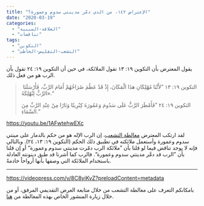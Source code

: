 ```yaml
---
title: "الإعتراض ١٤٢، من الذي دمَّر مدينتي سدوم وعمورة؟"
date: "2020-03-19"
categories: 
  - "العلاقة-السببية"
  - "تناقضات"
tags: 
  - "التكوين"
  - "التشعب-التقليص-الخاطئ"
---
```


يقول المعترض بأن التكوين ١٩: ١٣ تقول الملائكة، في حين أن التكوين ١٩: ٢٤ تقول بأن الرب هو من فعل ذلك.

>  التكوين ١٩: ١٣ ”لأَنَّنَا مُهْلِكَانِ هذَا الْمَكَانَ، إِذْ قَدْ عَظُمَ صُرَاخُهُمْ أَمَامَ الرَّبِّ، فَأَرْسَلَنَا الرَّبُّ لِنُهْلِكَهُ».“
> 
> التكوين ١٩: ٢٤ ”فَأَمْطَرَ الرَّبُّ عَلَى سَدُومَ وَعَمُورَةَ كِبْرِيتًا وَنَارًا مِنْ عِنْدِ الرَّبِّ مِنَ السَّمَاءِ.“

https://youtu.be/1AFwtehwEXc

لقد ارتكب المعترض [مغالطة التشعب](https://reasonofhope.com/2019/07/25/bifurcation/)، إن الرب الإله هو من حكم بالدمار على مينتي سدوم وعمورة وأستعمل ملائكته في تطبيق ذلك الحكم (التكوين ١٩: ١٣، ٢٤). وبالتالي فإنه لا يوجد تناقض فيما لو قلنا بأن ”ملائكة الرب دمّرت مدينتي سدوم وعمورة“ أو إن قلنا بأن ”الرب قد دمَّر مدينتي سدوم وعمورة“. فالرب كما أشرنا قد طبق دينونته العادلة باستخدام الملائكة التي وصفها بأنها أرواحاً خادمةً. 

* * *

https://videopress.com/v/8C8yiKvZ?preloadContent=metadata

بامكانكم التعرف على مغالطة التشعب من خلال متابعة العرض التقديمي المرفق، أو من خلال زيارة المنشور الخاص بهذه المغالطة من [هنا](https://reasonofhope.com/2019/07/25/bifurcation/).
